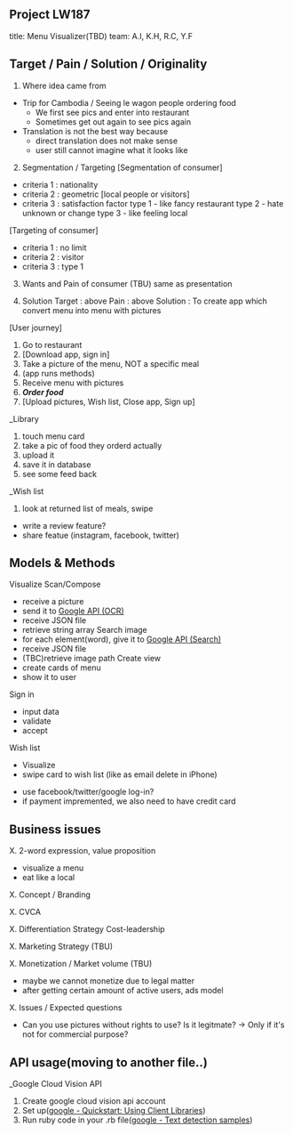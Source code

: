 ## Project LW187

title: Menu Visualizer(TBD)
team: A.I, K.H, R.C, Y.F


## Target / Pain / Solution / Originality

1. Where idea came from
  - Trip for Cambodia / Seeing le wagon people ordering food
      - We first see pics and enter into restaurant
      - Sometimes get out again to see pics again
  - Translation is not the best way because
      - direct translation does not make sense
      - user still cannot imagine what it looks like

2. Segmentation / Targeting
  [Segmentation of consumer]
  - criteria 1 : nationality
  - criteria 2 : geometric [local people or visitors]
  - criteria 3 : satisfaction factor
                type 1 - like fancy restaurant
                type 2 - hate unknown or change
                type 3 - like feeling local

  [Targeting of consumer]
  - criteria 1 : no limit
  - criteria 2 : visitor
  - criteria 3 : type 1

3. Wants and Pain of consumer
  (TBU) same as presentation


4. Solution
  Target    : above
  Pain      : above
  Solution  : To create app which convert menu into menu with pictures

  [User journey]
  1. Go to restaurant
  2. [Download app, sign in]
  3. Take a picture of the menu, NOT a specific meal
  4. (app runs methods)
  5. Receive menu with pictures
  6. ***Order food***
  7. [Upload pictures, Wish list, Close app, Sign up]

  _Library
  1. touch menu card
  2. take a pic of food they orderd actually
  3. upload it
  4. save it in database
  5. see some feed back

  _Wish list
  1. look at returned list of meals, swipe

  <!-- To Be Discussed -->
  - write a review feature?
  - share featue (instagram, facebook, twitter)


## Models & Methods
  Visualize
  Scan/Compose
  - receive a picture
  - send it to [Google API (OCR)](https://cloud.google.com/translate/docs/)
  - receive JSON file
  - retrieve string array
  Search image
  - for each element(word), give it to [Google API (Search)](https://developers.google.com/custom-search/v1/overview)
  - receive JSON file
  - (TBC)retrieve image path
  Create view
  - create cards of menu
  - show it to user

  Sign in
  - input data
  - validate
  - accept

  Wish list
  - Visualize
  - swipe card to wish list (like as email delete in iPhone)


  <!-- To Be Discussed -->
  - use facebook/twitter/google log-in?
  - if payment impremented, we also need to have credit card


## Business issues

X. 2-word expression, value proposition
  - visualize a menu
  - eat like a local

X. Concept / Branding


X. CVCA


X. Differentiation Strategy
  Cost-leadership

X. Marketing Strategy
  (TBU)

X. Monetization / Market volume
  (TBU)
  - maybe we cannot monetize due to legal matter
  - after getting certain amount of active users, ads model

X. Issues / Expected questions
  - Can you use pictures without rights to use? Is it legitmate?
    -> Only if it's not for commercial purpose?


## API usage(moving to another file..)

  _Google Cloud Vision API

  1. Create google cloud vision api account
  2. Set up([google - Quickstart: Using Client Libraries](https://cloud.google.com/vision/docs/quickstart-client-libraries))
  3. Run ruby code in your .rb file([google - Text detection samples](https://cloud.google.com/vision/docs/detecting-text#vision-text-detection-ruby))










